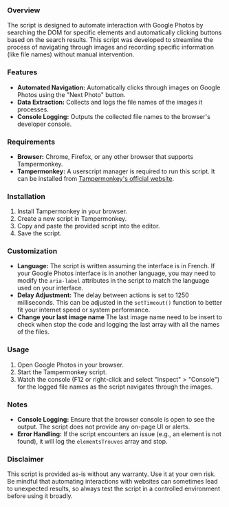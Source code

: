 ### Overview
The script is designed to automate interaction with Google Photos by searching the DOM for specific elements and automatically clicking buttons based on the search results. This script was developed to streamline the process of navigating through images and recording specific information (like file names) without manual intervention.

### Features
- **Automated Navigation:** Automatically clicks through images on Google Photos using the "Next Photo" button.
- **Data Extraction:** Collects and logs the file names of the images it processes.
- **Console Logging:** Outputs the collected file names to the browser's developer console.

### Requirements
- **Browser:** Chrome, Firefox, or any other browser that supports Tampermonkey.
- **Tampermonkey:** A userscript manager is required to run this script. It can be installed from [Tampermonkey's official website](https://www.tampermonkey.net/).

### Installation
1. Install Tampermonkey in your browser.
2. Create a new script in Tampermonkey.
3. Copy and paste the provided script into the editor.
4. Save the script.

### Customization
- **Language:** The script is written assuming the interface is in French. If your Google Photos interface is in another language, you may need to modify the `aria-label` attributes in the script to match the language used on your interface.
- **Delay Adjustment:** The delay between actions is set to 1250 milliseconds. This can be adjusted in the `setTimeout()` function to better fit your internet speed or system performance.
- **Change your last image name** The last image name need to be insert to check when stop the code and logging the last array with all the names of the files.

### Usage
1. Open Google Photos in your browser.
2. Start the Tampermonkey script.
3. Watch the console (F12 or right-click and select "Inspect" > "Console") for the logged file names as the script navigates through the images.

### Notes
- **Console Logging:** Ensure that the browser console is open to see the output. The script does not provide any on-page UI or alerts.
- **Error Handling:** If the script encounters an issue (e.g., an element is not found), it will log the `elementsTrouves` array and stop.

### Disclaimer
This script is provided as-is without any warranty. Use it at your own risk. Be mindful that automating interactions with websites can sometimes lead to unexpected results, so always test the script in a controlled environment before using it broadly.
